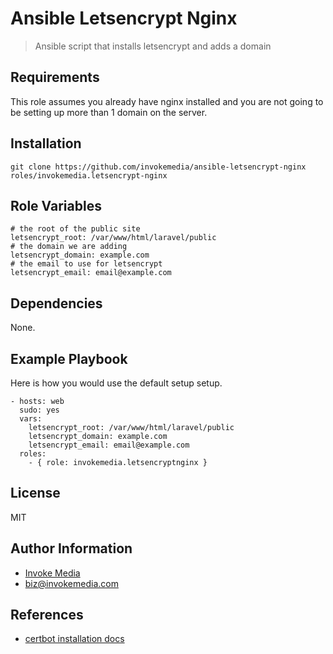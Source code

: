 Ansible Letsencrypt Nginx
=========================

> Ansible script that installs letsencrypt and adds a domain

Requirements
------------

This role assumes you already have nginx installed and you are not going to be setting up more than 1 domain on the server.

Installation
------------

`git clone https://github.com/invokemedia/ansible-letsencrypt-nginx roles/invokemedia.letsencrypt-nginx`

Role Variables
--------------

```
# the root of the public site
letsencrypt_root: /var/www/html/laravel/public
# the domain we are adding
letsencrypt_domain: example.com
# the email to use for letsencrypt
letsencrypt_email: email@example.com
```

Dependencies
------------

None.

Example Playbook
-------------------------

Here is how you would use the default setup setup.

```
- hosts: web
  sudo: yes
  vars:
    letsencrypt_root: /var/www/html/laravel/public
    letsencrypt_domain: example.com
    letsencrypt_email: email@example.com
  roles:
    - { role: invokemedia.letsencryptnginx }
```

License
-------

MIT

Author Information
------------------

* [Invoke Media](http://www.invokemedia.com/)
* <biz@invokemedia.com>

References
----------

* [certbot installation docs](https://certbot.eff.org/#ubuntuxenial-nginx)
